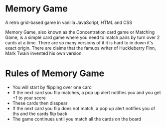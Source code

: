 # Memory Game
A retro grid-based game in vanilla JavaScript, HTML and CSS

Memory Game, also known as the Concentration card game or Matching Game, is a simple card game where you need to match pairs by turn over 2 cards at a time. There are so many versions of it it is hard to in down it's exact origin. There are claims that the famuos writer of Huckleberry Finn, Mark Twain invented his own version.

# Rules of Memory Game
- You will start by flipping over one card
- If the next card you flip matches, a pop up alert notifies you and you get +1 to your score
- These cards then disspear
- If the next card you flip does not match, a pop up alert notifies you of ths and the cards flip back
- The game continues until you match all the cards on the board